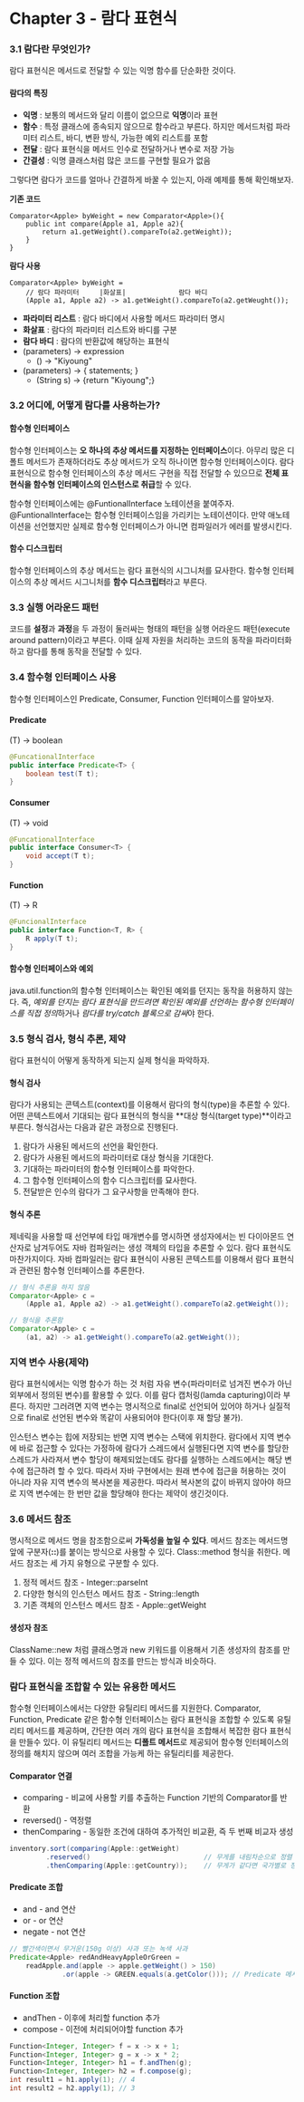 # Chapter 3 - 람다 표현식

### 3.1 람다란 무엇인가?
람다 표현식은 메서드로 전달할 수 있는 익명 함수를 단순화한 것이다.

#### 람다의 특징
* **익명** : 보통의 메서드와 달리 이름이 없으므로 **익명**이라 표현 
* **함수** : 특정 클래스에 종속되지 않으므로 함수라고 부른다. 하지만 메서드처럼 파라미터 리스트, 바디, 변환 방식, 가능한 예외 리스트를 포함
* **전달** : 람다 표현식을 메서드 인수로 전달하거나 변수로 저장 가능
* **간결성** : 익명 클래스처럼 많은 코드를 구현할 필요가 없음

그렇다면 람다가 코드를 얼마나 간결하게 바꿀 수 있는지, 아래 예제를 통해 확인해보자. 

**기존 코드**
```
Comparator<Apple> byWeight = new Comparator<Apple>(){
    public int compare(Apple a1, Apple a2){
        return a1.getWeight().compareTo(a2.getWeight));
    }
}
```
**람다 사용** 
```
Comparator<Apple> byWeight = 
    // 람다 파라미터     |화살표|             람다 바디               
    (Apple a1, Apple a2) -> a1.getWeight().compareTo(a2.getWeught());
```
* **파라미터 리스트** : 람다 바디에서 사용할 메서드 파라미터 명시 
* **화살표** : 람다의 파라미터 리스트와 바디를 구분
* **람다 바디** : 람다의 반환값에 해당하는 표현식 
* (parameters) -> expression         
  *  () -> "Kiyoung"
* (parameters) -> { statements; }
  * (String s) -> {return "Kiyoung";}


### 3.2 어디에, 어떻게 람다를 사용하는가?
#### 함수형 인터페이스
함수형 인터페이스는 **오 하나의 추상 메서드를 지정하는 인터페이스**이다. 아무리 많은 디폴트 메서드가 존재하더라도 추상 메서드가 오직 하나이면 함수형 인터페이스이다. 람다 표현식으로 함수형 인터페이스의 추상 메서드 구현을 직접 전달할 수 있으므로 **전체 표현식을 함수형 인터페이스의 인스턴스로 취급**할 수 있다.  


함수형 인터페이스에는 @FuntionalInterface 노테이션을 붙여주자. @FuntionalInterface는 함수형 인터페이스임을 가리키는 노테이션이다. 만약 애노테이션을 선언했지만 실제로 함수형 인터페이스가 아니면 컴파일러가 에러를 발생시킨다.

#### 함수 디스크립터 
함수형 인터페이스의 추상 메서드는 람다 표현식의 시그니처를 묘사한다. 함수형 인터페이스의 추상 메서드 시그니처를 **함수 디스크립터**라고 부른다.

### 3.3 실행 어라운드 패턴
코드를 **설정**과 **과정**을 두 과정이 둘러싸는 형태의 패턴을 실행 어라운드 패턴(execute around pattern)이라고 부른다. 이때 실제 자원을 처리하는 코드의 동작을 파라미터화 하고 람다를 통해 동작을 전달할 수 있다.

### 3.4 함수형 인터페이스 사용
함수형 인터페이스인 Predicate, Consumer, Function 인터페이스를 알아보자.

#### Predicate

(T) → boolean

```java
@FuncationalInterface
public interface Predicate<T> {
	boolean test(T t);
}
```

#### Consumer

(T) → void

```java
@FuncationalInterface
public interface Consumer<T> {
	void accept(T t);
}
```

#### Function

(T) → R

```java
@FuncionalInterface
public interface Function<T, R> {
	R apply(T t);
}
```

#### 함수형 인터페이스와 예외

java.util.function의 함수형 인터페이스는 확인된 예외를 던지는 동작을 허용하지 않는다. 즉, *예외를 던지는 람다 표현식을 만드려면 확인된 예외를 선언하는 함수형 인터페이스를 직접 정의*하거나 *람다를 try/catch 블록으로 감싸*야 한다.

### 3.5 형식 검사, 형식 추론, 제약

람다 표현식이 어떻게 동작하게 되는지 실제 형식을 파악하자.

#### 형식 검사

람다가 사용되는 콘텍스트(context)를 이용해서 람다의 형식(type)을 추론할 수 있다. 어떤 콘텍스트에서 기대되는 람다 표현식의 형식을 **대상 형식(target type)**이라고 부른다. 형식검사는 다음과 같은 과정으로 진행된다.

1. 람다가 사용된 메서드의 선언을 확인한다.
2. 람다가 사용된 메서드의 파라미터로 대상 형식을 기대한다.
3. 기대하는 파라미터의 함수형 인터페이스를 파악한다.
4. 그 함수형 인터페이스의 함수 디스크립터를 묘사한다.
5. 전달받은 인수의 람다가 그 요구사항을 만족해야 한다.

#### 형식 추론

제네릭을 사용할 때 선언부에 타입 매개변수를 명시하면 생성자에서는 빈 다이아몬드 연산자로 남겨두어도 자바 컴파일러는 생성 객체의 타입을 추론할 수 있다. 람다 표현식도 마찬가지이다. 자바 컴파일러는 람다 표현식이 사용된 콘텍스트를 이용해서 람다 표현식과 관련된 함수형 인터페이스를 추론한다.

```java
// 형식 추론을 하지 않음
Comparator<Apple> c =
	(Apple a1, Apple a2) -> a1.getWeight().compareTo(a2.getWeight());

// 형식을 추론함
Comparator<Apple> c = 
	(a1, a2) -> a1.getWeight().compareTo(a2.getWeight());
```

### 지역 변수 사용(제약)

람다 표현식에서는 익명 함수가 하는 것 처럼 자유 변수(파라미터로 넘겨진 변수가 아닌 외부에서 정의된 변수)를 활용할 수 있다. 이를 람다 캡처링(lamda capturing)이라 부른다. 하지만 그러려면 지역 변수는 명시적으로 final로 선언되어 있어야 하거나 실질적으로 final로 선언된 변수와 똑같이 사용되어야 한다(이후 재 할당 불가).

인스턴스 변수는 힙에 저장되는 반면 지역 변수는 스택에 위치한다. 람다에서 지역 변수에 바로 접근할 수 있다는 가정하에 람다가 스레드에서 실행된다면 지역 변수를 할당한 스레드가 사라져서 변수 할당이 해제되었는데도 람다를 실행하는 스레드에서는 해당 변수에 접근하려 할 수 있다. 따라서 자바 구현에서는 원래 변수에 접근을 허용하는 것이 아니라 자유 지역 변수의 복사본을 제공한다. 따라서 복사본의 값이 바뀌지 않아야 하므로 지역 변수에는 한 번만 값을 할당해야 한다는 제약이 생긴것이다.

### 3.6 메서드 참조

명시적으로 메서드 명을 참조함으로써 **가독성을 높일 수 있다**. 메서드 참조는 메서드명 앞에 구분자(**::**)를 붙이는 방식으로 사용할 수 있다. Class::method 형식을 취한다. 메서드 참조는 세 가지 유형으로 구분할 수 있다.

1. 정적 메서드 참조 - Integer::parseInt
2. 다양한 형식의 인스턴스 메서드 참조 - String::length
3. 기존 객체의 인스턴스 메서드 참조 - Apple::getWeight

#### 생성자 참조
ClassName::new 처럼 클래스명과 new 키워드를 이용해서 기존 생성자의 참조를 만들 수 있다. 이는 정적 메서드의 참조를 만드는 방식과 비슷하다.

### 람다 표현식을 조합할 수 있는 유용한 메서드

함수형 인터페이스에서는 다양한 유틸리티 메서드를 지원한다. Comparator, Function, Predicate 같은 함수형 인터페이스는 람다 표현식을 조합할 수 있도록 유틸리티 메서드를 제공하며, 간단한 여러 개의 람다 표현식을 조합해서 복잡한 람다 표현식을 만들수 있다. 이 유틸리티 메서드는 **디폴트 메서드**로 제공되어 함수형 인터페이스의 정의를 해치지 않으며 여러 조합을 가능케 하는 유틸리티를 제공한다.

#### Comparator 연결 

- comparing - 비교에 사용할 키를 추출하는 Function 기반의 Comparator를 반환 
- reversed() - 역정렬
- thenComparing - 동일한 조건에 대하여 추가적인 비교환, 즉 두 번째 비교자 생성 
```java
inventory.sort(comparing(Apple::getWeight)
         .reserved()                            // 무게를 내림차순으로 정렬    
         .thenComparing(Apple::getCountry));    // 무게가 같다면 국가별로 정렬 
```

#### Predicate 조합 

- and - and 연산
- or - or 연산
- negate - not 연산
```java
// 빨간색이면서 무거운(150g 이상) 사과 또는 녹색 사과 
Predicate<Apple> redAndHeavyAppleOrGreen = 
    readApple.and(apple -> apple.getWeight() > 150)
             .or(apple -> GREEN.equals(a.getColor())); // Predicate 메서드를 연결해서 더 복잡한 Predicate 객체 생성 
```

#### Function 조합 

- andThen - 이후에 처리할 function 추가
- compose - 이전에 처리되어야할 function 추가
```java
Function<Integer, Integer> f = x -> x + 1;
Function<Integer, Integer> g = x -> x * 2;
Function<Integer, Integer> h1 = f.andThen(g);
Function<Integer, Integer> h2 = f.compose(g);
int result1 = h1.apply(1); // 4
int result2 = h2.apply(1); // 3
```